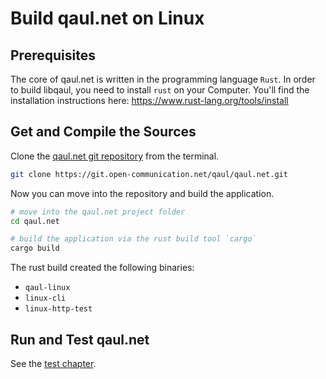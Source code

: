 # Build qaul.net on Linux

## Prerequisites

The core of qaul.net is written in the programming language `Rust`.
In order to build libqaul, you need to install `rust` on your Computer.
You'll find the installation instructions here: 
https://www.rust-lang.org/tools/install


## Get and Compile the Sources

Clone the [qaul.net git repository](https://git.open-communication.net/qaul/qaul.net.git) from the terminal. 

```bash
git clone https://git.open-communication.net/qaul/qaul.net.git
```

Now you can move into the repository and build the application.

```bash
# move into the qaul.net project folder
cd qaul.net

# build the application via the rust build tool `cargo`
cargo build
```

The rust build created the following binaries:

* `qaul-linux`
* `linux-cli`
* `linux-http-test`


## Run and Test qaul.net

See the [test chapter](../test/index.md).
